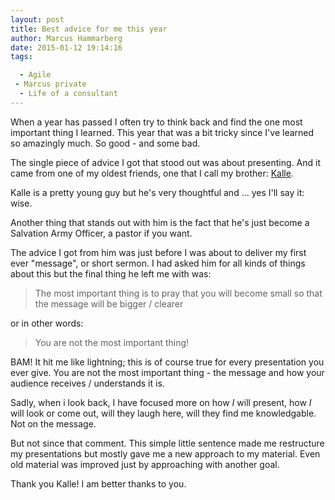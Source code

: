 ```yaml
---
layout: post
title: Best advice for me this year
author: Marcus Hammarberg
date: 2015-01-12 19:14:16
tags:

  - Agile
 - Marcus private
  - Life of a consultant
---
```


When a year has passed I often try to think back and find the one most important thing I learned. This year that was a bit tricky since I've learned so amazingly much. So good - and some bad.

The single piece of advice I got that stood out was about presenting. And it came from one of my oldest friends, one that I call my brother: [Kalle](http://twitter.com/kalleljungholm).

<!-- excerpt-end -->

Kalle is a pretty young guy but he's very thoughtful and ... yes I'll say it: wise.

Another thing that stands out with him is the fact that he's just become a Salvation Army Officer, a pastor if you want.

The advice I got from him was just before I was about to deliver my first ever "message", or short sermon. I had asked him for all kinds of things about this but the final thing he left me with was:
<blockquote>The most important thing is to pray that you will become small so that the message will be bigger / clearer</blockquote>

or in other words:
<blockquote>You are not the most important thing!</blockquote>

BAM! It hit me like lightning; this is of course true for every presentation you ever give. You are not the most important thing - the message and how your audience receives / understands it is.

Sadly, when i look back, I have focused more on how *I* will present, how *I* will look or come out, will they laugh here, will they find me knowledgable. Not on the message.

But not since that comment. This simple little sentence made me restructure my presentations but mostly gave me a new approach to my material. Even old material was improved just by approaching with another goal.

Thank you Kalle! I am better thanks to you.